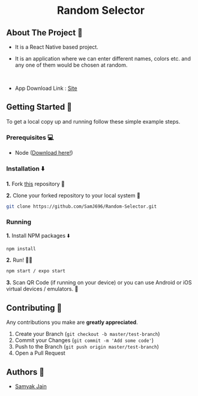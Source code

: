 <h1 align="center">Random Selector</h1>

## About The Project :eyes: 

* It is a React Native based project.

* It is an application where we can enter different names, colors etc.
and any one of them would be chosen at random.

<br>

- App Download Link : [Site](https://drive.google.com/drive/folders/11_ejEcXlVllthe-VeyOs2HSN9UjZdgmE?usp=sharing)


<!-- GETTING STARTED -->

## Getting Started 🚀 

To get a local copy up and running follow these simple example steps.

### Prerequisites 💻 

- Node ([Download here!](https://nodejs.org/en/download))

### Installation :arrow_down: 

**1.** Fork [this](https://github.com/SamJ696/Random-Selector) repository :fork_and_knife:

**2.** Clone your forked repository to your local system :busts_in_silhouette:

```sh
git clone https://github.com/SamJ696/Random-Selector.git
```

### Running

**1.** Install NPM packages :arrow_down:

```sh
npm install
```

**2.** Run! :running_man:

```sh
npm start / expo start
```

**3.** Scan QR Code (if running on your device) or you can use Android or iOS virtual devices / emulators. :iphone:

<!-- CONTRIBUTING -->

## Contributing 🤝 

Any contributions you make are **greatly appreciated**.

1. Create your Branch (`git checkout -b master/test-branch`)
2. Commit your Changes (`git commit -m 'Add some code'`)
3. Push to the Branch (`git push origin master/test-branch`)
4. Open a Pull Request

<!-- CONTACT -->

## Authors :closed_book: 

- [Samyak Jain](https://github.com/SamJ696)
